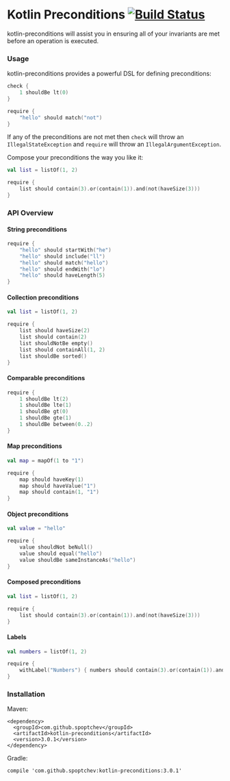 # Kotlin Preconditions [![Build Status](https://travis-ci.org/spoptchev/kotlin-preconditions.svg?branch=master)](https://travis-ci.org/spoptchev/kotlin-preconditions)

kotlin-preconditions will assist you in ensuring all of your invariants are met
before an operation is executed.

### Usage

kotlin-preconditions provides a powerful DSL for defining preconditions:

```kotlin
check {
    1 shouldBe lt(0)
}

require {
    "hello" should match("not")
}
```

If any of the preconditions are not met then `check` will throw an
`IllegalStateException` and `require` will throw an `IllegalArgumentException`.

Compose your preconditions the way you like it:

```kotlin
val list = listOf(1, 2)

require {
    list should contain(3).or(contain(1)).and(not(haveSize(3)))
}
```

### API Overview

#### String preconditions

```kotlin
require {
    "hello" should startWith("he")
    "hello" should include("ll")
    "hello" should match("hello")
    "hello" should endWith("lo")
    "hello" should haveLength(5)
}
```

#### Collection preconditions

```kotlin
val list = listOf(1, 2)

require {
    list should haveSize(2)
    list should contain(2)
    list shouldNotBe empty()
    list should containAll(1, 2)
    list shouldBe sorted()
}
```

#### Comparable preconditions

```kotlin
require {
    1 shouldBe lt(2)
    1 shouldBe lte(1)
    1 shouldBe gt(0)
    1 shouldBe gte(1)
    1 shouldBe between(0..2)
}
```

#### Map preconditions

```kotlin
val map = mapOf(1 to "1")

require {
    map should haveKey(1)
    map should haveValue("1")
    map should contain(1, "1")
}
```

#### Object preconditions

```kotlin
val value = "hello"

require {
    value shouldNot beNull()
    value should equal("hello")
    value shouldBe sameInstanceAs("hello")
}
```

#### Composed preconditions

```kotlin
val list = listOf(1, 2)

require {
    list should contain(3).or(contain(1)).and(not(haveSize(3)))
}
```

#### Labels

```kotlin
val numbers = listOf(1, 2)

require {
    withLabel("Numbers") { numbers should contain(3).or(contain(1)).and(not(haveSize(3))) }
}
```

### Installation

Maven:

```
<dependency>
  <groupId>com.github.spoptchev</groupId>
  <artifactId>kotlin-preconditions</artifactId>
  <version>3.0.1</version>
</dependency>
```

Gradle:

```
compile 'com.github.spoptchev:kotlin-preconditions:3.0.1'
```

